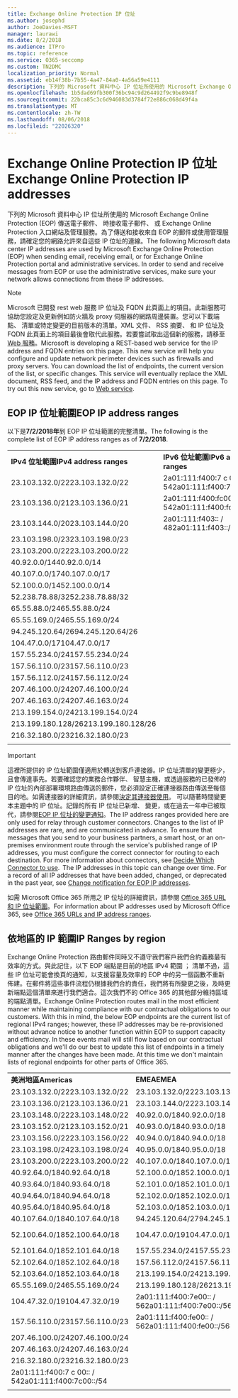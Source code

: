 ```yaml
---
title: Exchange Online Protection IP 位址
ms.author: josephd
author: JoeDavies-MSFT
manager: laurawi
ms.date: 8/2/2018
ms.audience: ITPro
ms.topic: reference
ms.service: O365-seccomp
ms.custom: TN2DMC
localization_priority: Normal
ms.assetid: eb14f38b-7b55-4a47-84a0-4a56a59e4111
description: 下列的 Microsoft 資料中心 IP 位址所使用的 Microsoft Exchange Online Protection (EOP) 傳送電子郵件、 時接收電子郵件、 或 Exchange Online Protection 入口網站及管理服務。為了傳送和接收來自 EOP 的郵件或使用管理服務，請確定您的網路允許來自這些 IP 位址的連線。
ms.openlocfilehash: 1b5dad69fb300f36bc94c9d264492f9c9be8948f
ms.sourcegitcommit: 22bca85c3c6d946083d3784f72e886c068d49f4a
ms.translationtype: MT
ms.contentlocale: zh-TW
ms.lasthandoff: 08/06/2018
ms.locfileid: "22026320"
---
```

# <a name="exchange-online-protection-ip-addresses"></a><span data-ttu-id="12d82-104">Exchange Online Protection IP 位址</span><span class="sxs-lookup"><span data-stu-id="12d82-104">Exchange Online Protection IP addresses</span></span>

<span data-ttu-id="12d82-p102">下列的 Microsoft 資料中心 IP 位址所使用的 Microsoft Exchange Online Protection (EOP) 傳送電子郵件、 時接收電子郵件、 或 Exchange Online Protection 入口網站及管理服務。為了傳送和接收來自 EOP 的郵件或使用管理服務，請確定您的網路允許來自這些 IP 位址的連線。</span><span class="sxs-lookup"><span data-stu-id="12d82-p102">The following Microsoft data center IP addresses are used by Microsoft Exchange Online Protection (EOP) when sending email, receiving email, or for Exchange Online Protection portal and administrative services. In order to send and receive messages from EOP or use the administrative services, make sure your network allows connections from these IP addresses.</span></span>
 
> [!NOTE]
> <span data-ttu-id="12d82-p103">Microsoft 已開發 rest web 服務 IP 位址及 FQDN 此頁面上的項目。此新服務可協助您設定及更新例如防火牆及 proxy 伺服器的網路周邊裝置。您可以下載端點、 清單或特定變更的目前版本的清單。XML 文件、 RSS 摘要、 和 IP 位址及 FQDN 此頁面上的項目最後會取代此服務。若要嘗試取出這個新的服務，請移至[Web 服務](https://support.office.com/article/managing-office-365-endpoints-99cab9d4-ef59-4207-9f2b-3728eb46bf9a#webservice)。</span><span class="sxs-lookup"><span data-stu-id="12d82-p103">Microsoft is developing a REST-based web service for the IP address and FQDN entries on this page. This new service will help you configure and update network perimeter devices such as firewalls and proxy servers. You can download the list of endpoints, the current version of the list, or specific changes. This service will eventually replace the XML document, RSS feed, and the IP address and FQDN entries on this page. To try out this new service, go to [Web service](https://support.office.com/article/managing-office-365-endpoints-99cab9d4-ef59-4207-9f2b-3728eb46bf9a#webservice).</span></span> 
 
## <a name="eop-ip-address-ranges"></a><span data-ttu-id="12d82-112">EOP IP 位址範圍</span><span class="sxs-lookup"><span data-stu-id="12d82-112">EOP IP address ranges</span></span>

<span data-ttu-id="12d82-113">以下是**7/2/2018年**到 EOP IP 位址範圍的完整清單。</span><span class="sxs-lookup"><span data-stu-id="12d82-113">The following is the complete list of EOP IP address ranges as of **7/2/2018**.</span></span> 

||||
|:-----|:-----|:-----|
|<span data-ttu-id="12d82-114">**IPv4 位址範圍**</span><span class="sxs-lookup"><span data-stu-id="12d82-114">**IPv4 address ranges**</span></span> <br/> |<span data-ttu-id="12d82-115">**IPv6 位址範圍**</span><span class="sxs-lookup"><span data-stu-id="12d82-115">**IPv6 address ranges**</span></span> <br/> |
| <span data-ttu-id="12d82-116">23.103.132.0/22</span><span class="sxs-lookup"><span data-stu-id="12d82-116">23.103.132.0/22</span></span> | <span data-ttu-id="12d82-117">2a01:111:f400:7 c 00:: / 54</span><span class="sxs-lookup"><span data-stu-id="12d82-117">2a01:111:f400:7c00::/54</span></span> |
| <span data-ttu-id="12d82-118">23.103.136.0/21</span><span class="sxs-lookup"><span data-stu-id="12d82-118">23.103.136.0/21</span></span> | <span data-ttu-id="12d82-119">2a01:111:f400:fc00:: / 54</span><span class="sxs-lookup"><span data-stu-id="12d82-119">2a01:111:f400:fc00::/54</span></span> |
| <span data-ttu-id="12d82-120">23.103.144.0/20</span><span class="sxs-lookup"><span data-stu-id="12d82-120">23.103.144.0/20</span></span> | <span data-ttu-id="12d82-121">2a01:111:f403:: / 48</span><span class="sxs-lookup"><span data-stu-id="12d82-121">2a01:111:f403::/48</span></span> |
| <span data-ttu-id="12d82-122">23.103.198.0/23</span><span class="sxs-lookup"><span data-stu-id="12d82-122">23.103.198.0/23</span></span> |  |
| <span data-ttu-id="12d82-123">23.103.200.0/22</span><span class="sxs-lookup"><span data-stu-id="12d82-123">23.103.200.0/22</span></span> |  |
| <span data-ttu-id="12d82-124">40.92.0.0/14</span><span class="sxs-lookup"><span data-stu-id="12d82-124">40.92.0.0/14</span></span> |  |
| <span data-ttu-id="12d82-125">40.107.0.0/17</span><span class="sxs-lookup"><span data-stu-id="12d82-125">40.107.0.0/17</span></span> |  |
| <span data-ttu-id="12d82-126">52.100.0.0/14</span><span class="sxs-lookup"><span data-stu-id="12d82-126">52.100.0.0/14</span></span> |  |
| <span data-ttu-id="12d82-127">52.238.78.88/32</span><span class="sxs-lookup"><span data-stu-id="12d82-127">52.238.78.88/32</span></span> |  |
| <span data-ttu-id="12d82-128">65.55.88.0/24</span><span class="sxs-lookup"><span data-stu-id="12d82-128">65.55.88.0/24</span></span> |  |
| <span data-ttu-id="12d82-129">65.55.169.0/24</span><span class="sxs-lookup"><span data-stu-id="12d82-129">65.55.169.0/24</span></span> |  |
| <span data-ttu-id="12d82-130">94.245.120.64/26</span><span class="sxs-lookup"><span data-stu-id="12d82-130">94.245.120.64/26</span></span> |  |
| <span data-ttu-id="12d82-131">104.47.0.0/17</span><span class="sxs-lookup"><span data-stu-id="12d82-131">104.47.0.0/17</span></span> |  |
| <span data-ttu-id="12d82-132">157.55.234.0/24</span><span class="sxs-lookup"><span data-stu-id="12d82-132">157.55.234.0/24</span></span> |  |
| <span data-ttu-id="12d82-133">157.56.110.0/23</span><span class="sxs-lookup"><span data-stu-id="12d82-133">157.56.110.0/23</span></span> |  |
| <span data-ttu-id="12d82-134">157.56.112.0/24</span><span class="sxs-lookup"><span data-stu-id="12d82-134">157.56.112.0/24</span></span> |  |
| <span data-ttu-id="12d82-135">207.46.100.0/24</span><span class="sxs-lookup"><span data-stu-id="12d82-135">207.46.100.0/24</span></span> |  |
| <span data-ttu-id="12d82-136">207.46.163.0/24</span><span class="sxs-lookup"><span data-stu-id="12d82-136">207.46.163.0/24</span></span> |  |
| <span data-ttu-id="12d82-137">213.199.154.0/24</span><span class="sxs-lookup"><span data-stu-id="12d82-137">213.199.154.0/24</span></span> |  |
| <span data-ttu-id="12d82-138">213.199.180.128/26</span><span class="sxs-lookup"><span data-stu-id="12d82-138">213.199.180.128/26</span></span> |  |
| <span data-ttu-id="12d82-139">216.32.180.0/23</span><span class="sxs-lookup"><span data-stu-id="12d82-139">216.32.180.0/23</span></span> |  |
||||
 
> [!IMPORTANT]
> <span data-ttu-id="12d82-p104">這裡所提供的 IP 位址範圍僅適用於轉送到客戶連接器。IP 位址清單的變更極少，且會傳達事先。若要確認您的業務合作夥伴、 智慧主機，或透過服務的已發佈的 IP 位址的內部部署環境路由傳送的郵件，您必須設定正確連接器路由傳送至每個目的地。如需連接器的詳細資訊，請參閱[決定其連接器使用](https://docs.microsoft.com/exchange/mail-flow-best-practices/use-connectors-to-configure-mail-flow/set-up-connectors-to-route-mail)。 可以隨著時間變更本主題中的 IP 位址。記錄的所有 IP 位址已新增、 變更，或在過去一年中已被取代，請參閱[EOP IP 位址的變更通知](change-notification-for-eop-ip-addresses.md)。</span><span class="sxs-lookup"><span data-stu-id="12d82-p104">The IP address ranges provided here are only used for relay through customer connectors. Changes to the list of IP addresses are rare, and are communicated in advance. To ensure that messages that you send to your business partners, a smart host, or an on-premises environment route through the service's published range of IP addresses, you must configure the correct connector for routing to each destination. For more information about connectors, see [Decide Which Connector to use](https://docs.microsoft.com/exchange/mail-flow-best-practices/use-connectors-to-configure-mail-flow/set-up-connectors-to-route-mail).  The IP addresses in this topic can change over time. For a record of all IP addresses that have been added, changed, or deprecated in the past year, see [Change notification for EOP IP addresses](change-notification-for-eop-ip-addresses.md).</span></span> 
 
<span data-ttu-id="12d82-146">如需 Microsoft Office 365 所用之 IP 位址的詳細資訊，請參閱 [Office 365 URL 和 IP 位址範圍](https://go.microsoft.com/fwlink/p/?LinkId=324165)。</span><span class="sxs-lookup"><span data-stu-id="12d82-146">For information about IP addresses used by Microsoft Office 365, see [Office 365 URLs and IP address ranges](https://go.microsoft.com/fwlink/p/?LinkId=324165).</span></span>
 
## <a name="ip-ranges-by-region"></a><span data-ttu-id="12d82-147">依地區的 IP 範圍</span><span class="sxs-lookup"><span data-stu-id="12d82-147">IP Ranges by region</span></span>

<span data-ttu-id="12d82-p105">Exchange Online Protection 路由郵件同時又不遵守我們客戶我們合約義務最有效率的方式。與此記住，以下 EOP 端點是目前的地區 IPv4 範圍 ； 清單不過，這些 IP 位址可能會換頁的通知，以支援容量及效率的 EOP 中的另一個函數不重新佈建。在郵件將這些事件流程仍根據我們合約責任，我們將有所變更之後，及時更新端點這個清單來進行我們適合。這次我們不的 Office 365 的其他部分維持區域的端點清單。</span><span class="sxs-lookup"><span data-stu-id="12d82-p105">Exchange Online Protection routes mail in the most efficient manner while maintaining compliance with our contractual obligations to our customers. With this in mind, the below EOP endpoints are the current list of regional IPv4 ranges; however, these IP addresses may be re-provisioned without advance notice to another function within EOP to support capacity and efficiency. In these events mail will still flow based on our contractual obligations and we'll do our best to update this list of endpoints in a timely manner after the changes have been made. At this time we don't maintain lists of regional endpoints for other parts of Office 365.</span></span>
 
||||
|:-----|:-----|:-----|
|<span data-ttu-id="12d82-152">**美洲地區**</span><span class="sxs-lookup"><span data-stu-id="12d82-152">**Americas**</span></span> <br/> |<span data-ttu-id="12d82-153">**EMEA**</span><span class="sxs-lookup"><span data-stu-id="12d82-153">**EMEA**</span></span> <br/> |<span data-ttu-id="12d82-154">**APAC**</span><span class="sxs-lookup"><span data-stu-id="12d82-154">**APAC**</span></span> <br/> |
| <span data-ttu-id="12d82-155">23.103.132.0/22</span><span class="sxs-lookup"><span data-stu-id="12d82-155">23.103.132.0/22</span></span> | <span data-ttu-id="12d82-156">23.103.132.0/22</span><span class="sxs-lookup"><span data-stu-id="12d82-156">23.103.132.0/22</span></span> |<span data-ttu-id="12d82-157">23.103.136.0/21</span><span class="sxs-lookup"><span data-stu-id="12d82-157">23.103.136.0/21</span></span> |
| <span data-ttu-id="12d82-158">23.103.136.0/21</span><span class="sxs-lookup"><span data-stu-id="12d82-158">23.103.136.0/21</span></span> | <span data-ttu-id="12d82-159">23.103.144.0/22</span><span class="sxs-lookup"><span data-stu-id="12d82-159">23.103.144.0/22</span></span> |<span data-ttu-id="12d82-160">23.103.152.0/22</span><span class="sxs-lookup"><span data-stu-id="12d82-160">23.103.152.0/22</span></span> |
| <span data-ttu-id="12d82-161">23.103.148.0/22</span><span class="sxs-lookup"><span data-stu-id="12d82-161">23.103.148.0/22</span></span> | <span data-ttu-id="12d82-162">40.92.0.0/18</span><span class="sxs-lookup"><span data-stu-id="12d82-162">40.92.0.0/18</span></span> |<span data-ttu-id="12d82-163">40.92.128.0/17</span><span class="sxs-lookup"><span data-stu-id="12d82-163">40.92.128.0/17</span></span> |
| <span data-ttu-id="12d82-164">23.103.152.0/21</span><span class="sxs-lookup"><span data-stu-id="12d82-164">23.103.152.0/21</span></span> | <span data-ttu-id="12d82-165">40.93.0.0/18</span><span class="sxs-lookup"><span data-stu-id="12d82-165">40.93.0.0/18</span></span> |<span data-ttu-id="12d82-166">40.93.128.0/17</span><span class="sxs-lookup"><span data-stu-id="12d82-166">40.93.128.0/17</span></span> |
| <span data-ttu-id="12d82-167">23.103.156.0/22</span><span class="sxs-lookup"><span data-stu-id="12d82-167">23.103.156.0/22</span></span> | <span data-ttu-id="12d82-168">40.94.0.0/18</span><span class="sxs-lookup"><span data-stu-id="12d82-168">40.94.0.0/18</span></span> |<span data-ttu-id="12d82-169">40.94.128.0/17</span><span class="sxs-lookup"><span data-stu-id="12d82-169">40.94.128.0/17</span></span> |
| <span data-ttu-id="12d82-170">23.103.198.0/24</span><span class="sxs-lookup"><span data-stu-id="12d82-170">23.103.198.0/24</span></span> | <span data-ttu-id="12d82-171">40.95.0.0/18</span><span class="sxs-lookup"><span data-stu-id="12d82-171">40.95.0.0/18</span></span> |<span data-ttu-id="12d82-172">40.95.128.0/17</span><span class="sxs-lookup"><span data-stu-id="12d82-172">40.95.128.0/17</span></span> |
| <span data-ttu-id="12d82-173">23.103.200.0/22</span><span class="sxs-lookup"><span data-stu-id="12d82-173">23.103.200.0/22</span></span> | <span data-ttu-id="12d82-174">40.107.0.0/18</span><span class="sxs-lookup"><span data-stu-id="12d82-174">40.107.0.0/18</span></span> |<span data-ttu-id="12d82-175">52.100.128.0/17</span><span class="sxs-lookup"><span data-stu-id="12d82-175">52.100.128.0/17</span></span> |
| <span data-ttu-id="12d82-176">40.92.64.0/18</span><span class="sxs-lookup"><span data-stu-id="12d82-176">40.92.64.0/18</span></span> | <span data-ttu-id="12d82-177">52.100.0.0/18</span><span class="sxs-lookup"><span data-stu-id="12d82-177">52.100.0.0/18</span></span> |<span data-ttu-id="12d82-178">52.101.128.0/17</span><span class="sxs-lookup"><span data-stu-id="12d82-178">52.101.128.0/17</span></span> |
| <span data-ttu-id="12d82-179">40.93.64.0/18</span><span class="sxs-lookup"><span data-stu-id="12d82-179">40.93.64.0/18</span></span> | <span data-ttu-id="12d82-180">52.101.0.0/18</span><span class="sxs-lookup"><span data-stu-id="12d82-180">52.101.0.0/18</span></span> |<span data-ttu-id="12d82-181">52.102.128.0/17</span><span class="sxs-lookup"><span data-stu-id="12d82-181">52.102.128.0/17</span></span> |
| <span data-ttu-id="12d82-182">40.94.64.0/18</span><span class="sxs-lookup"><span data-stu-id="12d82-182">40.94.64.0/18</span></span> | <span data-ttu-id="12d82-183">52.102.0.0/18</span><span class="sxs-lookup"><span data-stu-id="12d82-183">52.102.0.0/18</span></span> |<span data-ttu-id="12d82-184">52.103.128.0/17</span><span class="sxs-lookup"><span data-stu-id="12d82-184">52.103.128.0/17</span></span> |
| <span data-ttu-id="12d82-185">40.95.64.0/18</span><span class="sxs-lookup"><span data-stu-id="12d82-185">40.95.64.0/18</span></span> | <span data-ttu-id="12d82-186">52.103.0.0/18</span><span class="sxs-lookup"><span data-stu-id="12d82-186">52.103.0.0/18</span></span> |<span data-ttu-id="12d82-187">65.55.88.0/24</span><span class="sxs-lookup"><span data-stu-id="12d82-187">65.55.88.0/24</span></span> |
| <span data-ttu-id="12d82-188">40.107.64.0/18</span><span class="sxs-lookup"><span data-stu-id="12d82-188">40.107.64.0/18</span></span> | <span data-ttu-id="12d82-189">94.245.120.64/27</span><span class="sxs-lookup"><span data-stu-id="12d82-189">94.245.120.64/27</span></span> |<span data-ttu-id="12d82-190">104.47.64.0/18</span><span class="sxs-lookup"><span data-stu-id="12d82-190">104.47.64.0/18</span></span> |
| <span data-ttu-id="12d82-191">52.100.64.0/18</span><span class="sxs-lookup"><span data-stu-id="12d82-191">52.100.64.0/18</span></span> | <span data-ttu-id="12d82-192">104.47.0.0/19</span><span class="sxs-lookup"><span data-stu-id="12d82-192">104.47.0.0/19</span></span> |<span data-ttu-id="12d82-193">2a01:111:f400:7 c 00:: / 54</span><span class="sxs-lookup"><span data-stu-id="12d82-193">2a01:111:f400:7c00::/54</span></span> |
| <span data-ttu-id="12d82-194">52.101.64.0/18</span><span class="sxs-lookup"><span data-stu-id="12d82-194">52.101.64.0/18</span></span> | <span data-ttu-id="12d82-195">157.55.234.0/24</span><span class="sxs-lookup"><span data-stu-id="12d82-195">157.55.234.0/24</span></span> |  |
| <span data-ttu-id="12d82-196">52.102.64.0/18</span><span class="sxs-lookup"><span data-stu-id="12d82-196">52.102.64.0/18</span></span> | <span data-ttu-id="12d82-197">157.56.112.0/24</span><span class="sxs-lookup"><span data-stu-id="12d82-197">157.56.112.0/24</span></span> | |
| <span data-ttu-id="12d82-198">52.103.64.0/18</span><span class="sxs-lookup"><span data-stu-id="12d82-198">52.103.64.0/18</span></span> | <span data-ttu-id="12d82-199">213.199.154.0/24</span><span class="sxs-lookup"><span data-stu-id="12d82-199">213.199.154.0/24</span></span> | |
| <span data-ttu-id="12d82-200">65.55.169.0/24</span><span class="sxs-lookup"><span data-stu-id="12d82-200">65.55.169.0/24</span></span> | <span data-ttu-id="12d82-201">213.199.180.128/26</span><span class="sxs-lookup"><span data-stu-id="12d82-201">213.199.180.128/26</span></span> | |
| <span data-ttu-id="12d82-202">104.47.32.0/19</span><span class="sxs-lookup"><span data-stu-id="12d82-202">104.47.32.0/19</span></span> | <span data-ttu-id="12d82-203">2a01:111:f400:7e00:: / 56</span><span class="sxs-lookup"><span data-stu-id="12d82-203">2a01:111:f400:7e00::/56</span></span> | |
| <span data-ttu-id="12d82-204">157.56.110.0/23</span><span class="sxs-lookup"><span data-stu-id="12d82-204">157.56.110.0/23</span></span> | <span data-ttu-id="12d82-205">2a01:111:f400:fe00:: / 56</span><span class="sxs-lookup"><span data-stu-id="12d82-205">2a01:111:f400:fe00::/56</span></span> | |
| <span data-ttu-id="12d82-206">207.46.100.0/24</span><span class="sxs-lookup"><span data-stu-id="12d82-206">207.46.100.0/24</span></span> |  | |
| <span data-ttu-id="12d82-207">207.46.163.0/24</span><span class="sxs-lookup"><span data-stu-id="12d82-207">207.46.163.0/24</span></span> |  | |
| <span data-ttu-id="12d82-208">216.32.180.0/23</span><span class="sxs-lookup"><span data-stu-id="12d82-208">216.32.180.0/23</span></span> |  | |
| <span data-ttu-id="12d82-209">2a01:111:f400:7 c 00:: / 54</span><span class="sxs-lookup"><span data-stu-id="12d82-209">2a01:111:f400:7c00::/54</span></span> |  | |
||||
